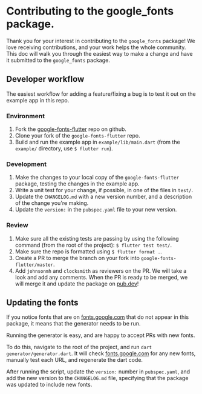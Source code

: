 Contributing to the google_fonts package.
=========================================

Thank you for your interest in contributing to the `google_fonts` package! We love receiving 
contributions, and your work helps the whole community. This doc will walk you through the easiest 
way to make a change and have it submitted to the `google_fonts` package.

Developer workflow
------------------

The easiest workflow for adding a feature/fixing a bug is to test it out on the example app in this 
repo.

### Environment 
 1. Fork the [google-fonts-flutter](https://github.com/material-foundation/google-fonts-flutter) 
 repo on github. 
 1. Clone your fork of the `google-fonts-flutter` repo. 
 1. Build and run the example app in `example/lib/main.dart` (from the `example/` directory, use 
 `$ flutter run`).
 
### Development
 1. Make the changes to your local copy of the `google-fonts-flutter` package, testing the changes 
 in the example app.
 1. Write a unit test for your change, if possible, in one of the files in `test/`.
 1. Update the `CHANGELOG.md` with a new version number, and a description of the change you're 
 making.
 1. Update the `version:` in the `pubspec.yaml` file to your new version.
 
### Review
 1. Make sure all the existing tests are passing by using the following command (from the root of 
 the project): `$ flutter test test/`.
 1. Make sure the repo is formatted using `$ flutter format .`.
 1. Create a PR to merge the branch on your fork into `google-fonts-flutter/master`.
 1. Add `johnsonmh` and `clocksmith` as reviewers on the PR. We will take a look and add any 
 comments. When the PR is ready to be merged, we will merge it and update the package on 
 [pub.dev](https://pub.dev/packages/google_fonts)! 
 
Updating the fonts
------------------

If you notice fonts that are on [fonts.google.com](https://fonts.google.com) that do not appear in 
this package, it means that the generator needs to be run.

Running the generator is easy, and are happy to accept PRs with new fonts.

To do this, navigate to the root of the project, and run `dart generator/generator.dart`. It will 
check [fonts.google.com](https://fonts.google.com) for any new fonts, manually test each URL, and 
regenerate the dart code. 

After running the script, update the `version:` number in `pubspec.yaml`, and add the new version 
to the `CHANGELOG.md` file, specifying that the package was updated to include new fonts.